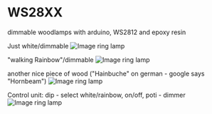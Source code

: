 # WS28XX
dimmable woodlamps with arduino, WS2812 and epoxy resin

Just white/dimmable
![Image ring lamp](https://github.com/Daniel595/WS28XX/blob/master/ring_white.jpg)

"walking Rainbow"/dimmable
![Image ring lamp](https://github.com/Daniel595/WS28XX/blob/master/ring_rainbow.jpg)

another nice piece of wood ("Hainbuche" on german - google says "Hornbeam")
![Image ring lamp](https://github.com/Daniel595/WS28XX/blob/master/wild_white.jpg)

Control unit: dip - select white/rainbow, on/off, poti - dimmer
![Image ring lamp](https://github.com/Daniel595/WS28XX/blob/master/control_unit.jpg)

